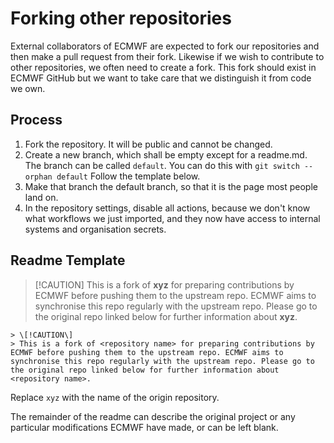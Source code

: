 # Forking other repositories

External collaborators of ECMWF are expected to fork our repositories and then make a pull request from their fork. Likewise if we wish to contribute to other repositories, we often need to create a fork. This fork should exist in ECMWF GitHub but we want to take care that we distinguish it from code we own.

## Process

1. Fork the repository. It will be public and cannot be changed.
2. Create a new branch, which shall be empty except for a readme.md. The branch can be called `default`. You can do this with `git switch --orphan default` Follow the template below.
3. Make that branch the default branch, so that it is the page most people land on.
4. In the repository settings, disable all actions, because we don't know what workflows we just imported, and they now have access to internal systems and organisation secrets.


## Readme Template

> \[!CAUTION\]
> This is a fork of **xyz** for preparing contributions by ECMWF before pushing them to the upstream repo. ECMWF aims to synchronise this repo regularly with the upstream repo. Please go to the original repo linked below for further information about **xyz**.

```
> \[!CAUTION\]
> This is a fork of <repository name> for preparing contributions by ECMWF before pushing them to the upstream repo. ECMWF aims to synchronise this repo regularly with the upstream repo. Please go to the original repo linked below for further information about <repository name>.
```

Replace `xyz` with the name of the origin repository.

The remainder of the readme can describe the original project or any particular modifications ECMWF have made, or can be left blank.
